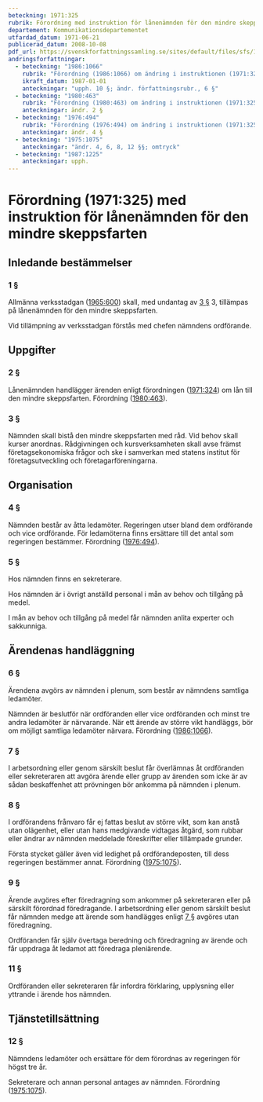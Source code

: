 ```yaml
---
beteckning: 1971:325
rubrik: Förordning med instruktion för lånenämnden för den mindre skeppsfarten
departement: Kommunikationsdepartementet
utfardad_datum: 1971-06-21
publicerad_datum: 2008-10-08
pdf_url: https://svenskforfattningssamling.se/sites/default/files/sfs/1971-06/SFS1971-325.pdf
andringsforfattningar:
  - beteckning: "1986:1066"
    rubrik: "Förordning (1986:1066) om ändring i instruktionen (1971:325) för lånenämnden för den mindre skeppsfarten"
    ikraft_datum: 1987-01-01
    anteckningar: "upph. 10 §; ändr. författningsrubr., 6 §"
  - beteckning: "1980:463"
    rubrik: "Förordning (1980:463) om ändring i instruktionen (1971:325) för lånenämnden för den mindre skeppsfarten"
    anteckningar: ändr. 2 §
  - beteckning: "1976:494"
    rubrik: "Förordning (1976:494) om ändring i instruktionen (1971:325) för lånenämnden för den mindre skeppsfarten"
    anteckningar: ändr. 4 §
  - beteckning: "1975:1075"
    anteckningar: "ändr. 4, 6, 8, 12 §§; omtryck"
  - beteckning: "1987:1225"
    anteckningar: upph.
---
```


# Förordning (1971:325) med instruktion för lånenämnden för den mindre skeppsfarten

## Inledande bestämmelser

### 1 §

Allmänna verksstadgan ([1965:600](https://selex.se/eli/sfs/1965/600)) skall, med undantag av [3 §](#3) 3, tillämpas på lånenämnden för den mindre skeppsfarten.

Vid tillämpning av verksstadgan förstås med chefen nämndens ordförande.

## Uppgifter

### 2 §

Lånenämnden handlägger ärenden enligt förordningen ([1971:324](https://selex.se/eli/sfs/1971/324)) om lån till den  mindre skeppsfarten. Förordning ([1980:463](https://selex.se/eli/sfs/1980/463)).

### 3 §

Nämnden skall bistå den mindre skeppsfarten med råd. Vid behov skall kurser anordnas. Rådgivningen och kursverksamheten skall avse främst företagsekonomiska frågor och ske i samverkan med statens institut för företagsutveckling och företagarföreningarna.

## Organisation

### 4 §

Nämnden består av åtta ledamöter. Regeringen utser bland dem ordförande och vice ordförande. För ledamöterna finns ersättare till det antal som regeringen bestämmer. Förordning ([1976:494](https://selex.se/eli/sfs/1976/494)).

### 5 §

Hos nämnden finns en sekreterare.

Hos nämnden är i övrigt anställd personal i mån av behov och tillgång på medel.

I mån av behov och tillgång på medel får nämnden anlita experter och sakkunniga.

## Ärendenas handläggning

### 6 §

Ärendena avgörs av nämnden i plenum, som består av nämndens samtliga ledamöter.

Nämnden är beslutför när ordföranden eller vice ordföranden och minst tre andra ledamöter är närvarande. När ett ärende av större vikt handläggs, bör om möjligt samtliga ledamöter närvara. Förordning ([1986:1066](https://selex.se/eli/sfs/1986/1066)).

### 7 §

I arbetsordning eller genom särskilt beslut får överlämnas åt ordföranden eller sekreteraren att avgöra ärende eller grupp av ärenden som icke är av sådan beskaffenhet att prövningen bör ankomma på nämnden i plenum.

### 8 §

I ordförandens frånvaro får ej fattas beslut av större vikt, som kan anstå utan olägenhet, eller utan hans medgivande vidtagas åtgärd, som rubbar eller ändrar av nämnden meddelade föreskrifter eller tillämpade grunder.

Första stycket gäller även vid ledighet på ordförandeposten, till dess regeringen bestämmer annat. Förordning ([1975:1075](https://selex.se/eli/sfs/1975/1075)).

### 9 §

Ärende avgöres efter föredragning som ankommer på sekreteraren eller på särskilt förordnad föredragande. I arbetsordning eller genom särskilt beslut får nämnden medge att ärende som handlägges enligt [7 §](#7) avgöres utan föredragning.

Ordföranden får själv övertaga beredning och föredragning av ärende och får uppdraga åt ledamot att föredraga pleniärende.

### 11 §

Ordföranden eller sekreteraren får infordra förklaring, upplysning eller yttrande i ärende hos nämnden.

## Tjänstetillsättning

### 12 §

Nämndens ledamöter och ersättare för dem förordnas av regeringen för högst tre år.

Sekreterare och annan personal antages av nämnden. Förordning ([1975:1075](https://selex.se/eli/sfs/1975/1075)).